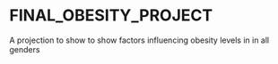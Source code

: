 # FINAL_OBESITY_PROJECT
A projection to show to show factors influencing obesity levels in in all genders
